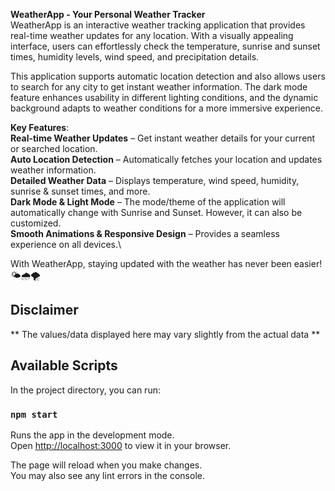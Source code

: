 **WeatherApp - Your Personal Weather Tracker** \
WeatherApp is an interactive weather tracking application that provides real-time weather updates for any location. With a visually appealing interface, users can effortlessly check the temperature, sunrise and sunset times, humidity levels, wind speed, and precipitation details.

This application supports automatic location detection and also allows users to search for any city to get instant weather information. The dark mode feature enhances usability in different lighting conditions, and the dynamic background adapts to weather conditions for a more immersive experience.

**Key Features**:\
**Real-time Weather Updates** – Get instant weather details for your current or searched location.\
**Auto Location Detection** – Automatically fetches your location and updates weather information.\
**Detailed Weather Data** – Displays temperature, wind speed, humidity, sunrise & sunset times, and more.\
**Dark Mode & Light Mode** – The mode/theme of the application will automatically change with Sunrise and Sunset. However, it can also be customized.\
**Smooth Animations & Responsive Design** – Provides a seamless experience on all devices.\

With WeatherApp, staying updated with the weather has never been easier! 🌤️🌧️🌪️

## Disclaimer
** The values/data displayed here may vary slightly from the actual data **

## Available Scripts

In the project directory, you can run:

### `npm start`

Runs the app in the development mode.\
Open [http://localhost:3000](http://localhost:3000) to view it in your browser.

The page will reload when you make changes.\
You may also see any lint errors in the console.

